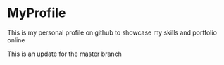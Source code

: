 # MyProfile
This is my personal profile on github to showcase my skills and portfolio online


This is an update for the master branch